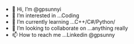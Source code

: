 - 👋 Hi, I’m @gpsunnyi
- 👀 I’m interested in ...Coding
- 🌱 I’m currently learning ...C++/C#/Python/
- 💞️ I’m looking to collaborate on ...anything really
- 📫 How to reach me ...Linkedin @gpsunny

<!---
gpsunnyi/gpsunnyi is a ✨ special ✨ repository because its `README.md` (this file) appears on your GitHub profile.
You can click the Preview link to take a look at your changes.
--->
